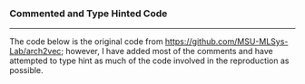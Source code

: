 ### Commented and Type Hinted Code
---
The code below is the original code from https://github.com/MSU-MLSys-Lab/arch2vec; however,
I have added most of the comments and have attempted to type hint as much of the code involved
in the reproduction as possible. 